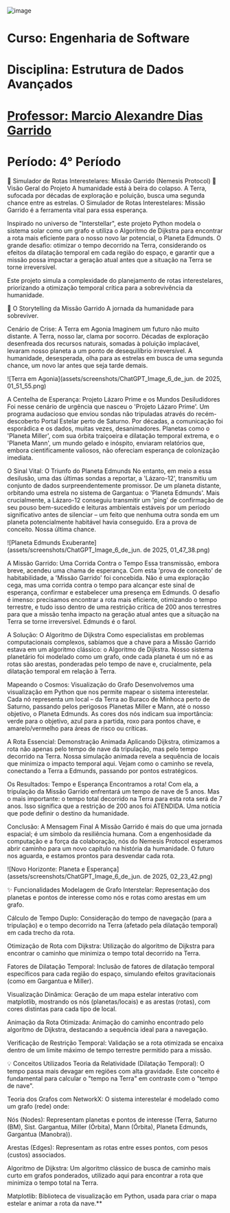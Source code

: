 ![image](https://github.com/yagojardimm/Trab-estrutura-de-dados/assets/134665777/0e4c999d-15b7-4b8a-ac69-aab319ffca37)

# Curso: Engenharia de Software 
# Disciplina: Estrutura de Dados Avançados
# <a href='https://github.com/marciogarridoLaCop'>Professor: Marcio Alexandre Dias Garrido</a>
# Período: 4° Período
  
🌌 Simulador de Rotas Interestelares: Missão Garrido (Nemesis Protocol)
🚀 Visão Geral do Projeto
A humanidade está à beira do colapso. A Terra, sufocada por décadas de exploração e poluição, busca uma segunda chance entre as estrelas. O Simulador de Rotas Interestelares: Missão Garrido é a ferramenta vital para essa esperança.

Inspirado no universo de "Interstellar", este projeto Python modela o sistema solar como um grafo e utiliza o Algoritmo de Dijkstra para encontrar a rota mais eficiente para o nosso novo lar potencial, o Planeta Edmunds. O grande desafio: otimizar o tempo decorrido na Terra, considerando os efeitos da dilatação temporal em cada região do espaço, e garantir que a missão possa impactar a geração atual antes que a situação na Terra se torne irreversível.

Este projeto simula a complexidade do planejamento de rotas interestelares, priorizando a otimização temporal crítica para a sobrevivência da humanidade.

📖 O Storytelling da Missão Garrido
A jornada da humanidade para sobreviver.

Cenário de Crise: A Terra em Agonia
Imaginem um futuro não muito distante. A Terra, nosso lar, clama por socorro. Décadas de exploração desenfreada dos recursos naturais, somadas à poluição implacável, levaram nosso planeta a um ponto de desequilíbrio irreversível. A humanidade, desesperada, olha para as estrelas em busca de uma segunda chance, um novo lar antes que seja tarde demais.

![Terra em Agonia](assets/screenshots/ChatGPT_Image_6_de_jun. de 2025, 01_51_55.png)

A Centelha de Esperança: Projeto Lázaro Prime e os Mundos Desiludidores
Foi nesse cenário de urgência que nasceu o 'Projeto Lázaro Prime'. Um programa audacioso que enviou sondas não tripuladas através do recém-descoberto Portal Estelar perto de Saturno. Por décadas, a comunicação foi esporádica e os dados, muitas vezes, desanimadores. Planetas como o 'Planeta Miller', com sua órbita traiçoeira e dilatação temporal extrema, e o 'Planeta Mann', um mundo gelado e inóspito, enviaram relatórios que, embora cientificamente valiosos, não ofereciam esperança de colonização imediata.

O Sinal Vital: O Triunfo do Planeta Edmunds
No entanto, em meio a essa desilusão, uma das últimas sondas a reportar, a 'Lázaro-12', transmitiu um conjunto de dados surpreendentemente promissor. De um planeta distante, orbitando uma estrela no sistema de Gargantua: o 'Planeta Edmunds'. Mais crucialmente, a Lázaro-12 conseguiu transmitir um 'ping' de confirmação de seu pouso bem-sucedido e leituras ambientais estáveis por um período significativo antes de silenciar – um feito que nenhuma outra sonda em um planeta potencialmente habitável havia conseguido. Era a prova de conceito. Nossa última chance.

![Planeta Edmunds Exuberante](assets/screenshots/ChatGPT_Image_6_de_jun. de 2025, 01_47_38.png)

A Missão Garrido: Uma Corrida Contra o Tempo
Essa transmissão, embora breve, acendeu uma chama de esperança. Com esta 'prova de conceito' de habitabilidade, a 'Missão Garrido' foi concebida. Não é uma exploração cega, mas uma corrida contra o tempo para alcançar este sinal de esperança, confirmar e estabelecer uma presença em Edmunds. O desafio é imenso: precisamos encontrar a rota mais eficiente, otimizando o tempo terrestre, e tudo isso dentro de uma restrição crítica de 200 anos terrestres para que a missão tenha impacto na geração atual antes que a situação na Terra se torne irreversível. Edmunds é o farol.

A Solução: O Algoritmo de Dijkstra
Como especialistas em problemas computacionais complexos, sabíamos que a chave para a Missão Garrido estava em um algoritmo clássico: o Algoritmo de Dijkstra. Nosso sistema planetário foi modelado como um grafo, onde cada planeta é um nó e as rotas são arestas, ponderadas pelo tempo de nave e, crucialmente, pela dilatação temporal em relação à Terra.

Mapeando o Cosmos: Visualização do Grafo
Desenvolvemos uma visualização em Python que nos permite mapear o sistema interestelar. Cada nó representa um local – da Terra ao Buraco de Minhoca perto de Saturno, passando pelos perigosos Planetas Miller e Mann, até o nosso objetivo, o Planeta Edmunds. As cores dos nós indicam sua importância: verde para o objetivo, azul para a partida, roxo para pontos chave, e amarelo/vermelho para áreas de risco ou críticas.

A Rota Essencial: Demonstração Animada
Aplicando Dijkstra, otimizamos a rota não apenas pelo tempo de nave da tripulação, mas pelo tempo decorrido na Terra. Nossa simulação animada revela a sequência de locais que minimiza o impacto temporal aqui. Vejam como o caminho se revela, conectando a Terra a Edmunds, passando por pontos estratégicos.

Os Resultados: Tempo e Esperança
Encontramos a rota! Com ela, a tripulação da Missão Garrido enfrentará um tempo de nave de 5 anos. Mas o mais importante: o tempo total decorrido na Terra para esta rota será de 7 anos. Isso significa que a restrição de 200 anos foi ATENDIDA. Uma notícia que pode definir o destino da humanidade.

Conclusão: A Mensagem Final
A Missão Garrido é mais do que uma jornada espacial; é um símbolo da resiliência humana. Com a engenhosidade da computação e a força da colaboração, nós do Nemesis Protocol esperamos abrir caminho para um novo capítulo na história da humanidade. O futuro nos aguarda, e estamos prontos para desvendar cada rota.

![Novo Horizonte: Planeta e Esperança](assets/screenshots/ChatGPT_Image_6_de_jun. de 2025, 02_23_42.png)

✨ Funcionalidades
Modelagem de Grafo Interstelar: Representação dos planetas e pontos de interesse como nós e rotas como arestas em um grafo.

Cálculo de Tempo Duplo: Consideração do tempo de navegação (para a tripulação) e o tempo decorrido na Terra (afetado pela dilatação temporal) em cada trecho da rota.

Otimização de Rota com Dijkstra: Utilização do algoritmo de Dijkstra para encontrar o caminho que minimiza o tempo total decorrido na Terra.

Fatores de Dilatação Temporal: Inclusão de fatores de dilatação temporal específicos para cada região do espaço, simulando efeitos gravitacionais (como em Gargantua e Miller).

Visualização Dinâmica: Geração de um mapa estelar interativo com matplotlib, mostrando os nós (planetas/locais) e as arestas (rotas), com cores distintas para cada tipo de local.

Animação da Rota Otimizada: Animação do caminho encontrado pelo algoritmo de Dijkstra, destacando a sequência ideal para a navegação.

Verificação de Restrição Temporal: Validação se a rota otimizada se encaixa dentro de um limite máximo de tempo terrestre permitido para a missão.

💡 Conceitos Utilizados
Teoria da Relatividade (Dilatação Temporal): O tempo passa mais devagar em regiões com alta gravidade. Este conceito é fundamental para calcular o "tempo na Terra" em contraste com o "tempo de nave".

Teoria dos Grafos com NetworkX: O sistema interestelar é modelado como um grafo (rede) onde:

Nós (Nodes): Representam planetas e pontos de interesse (Terra, Saturno (BM), Sist. Gargantua, Miller (Órbita), Mann (Órbita), Planeta Edmunds, Gargantua (Manobra)).

Arestas (Edges): Representam as rotas entre esses pontos, com pesos (custos) associados.

Algoritmo de Dijkstra: Um algoritmo clássico de busca de caminho mais curto em grafos ponderados, utilizado aqui para encontrar a rota que minimiza o tempo total na Terra.

Matplotlib: Biblioteca de visualização em Python, usada para criar o mapa estelar e animar a rota da nave.**
